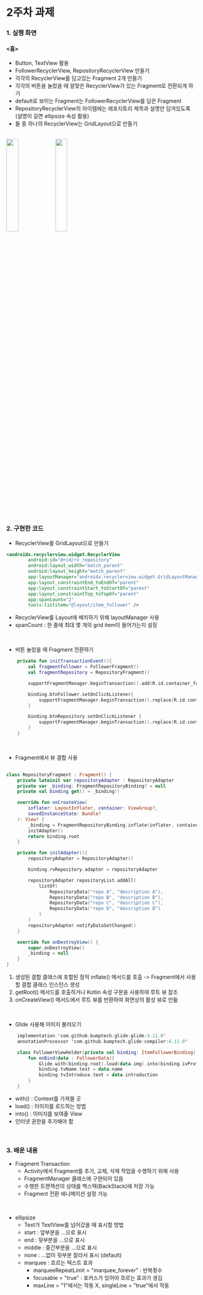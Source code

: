 # 2주차 과제 

### 1. 실행 화면
#### <홈>
* Button, TextView 활용 <br>
* FollowerRecyclerView, RepositoryRecyclerView 만들기 <br>
* 각각의 RecyclerView를 담고있는 Fragment 2개 만들기 <br>
* 각각의 버튼을 눌렀을 때 알맞은 RecyclerView가 있는 Fragment로 전환되게 하기 <br>
* default로 보이는 Fragment는 FollowerRecyclerView를 담은 Fragment <br>
* RepositoryRecyclerView의 아이템에는 레포지토리 제목과 설명만 담겨있도록 (설명이 길면 ellipsize 속성 활용) <br>
* 둘 중 하나의 RecyclerView는 GridLayout으로 만들기 <br>

<br>
<div>
<img src="https://user-images.githubusercontent.com/61824695/138404989-ab0af560-e00d-42a3-be97-6c2ac27a56d5.png" width="25%">
<img src="https://user-images.githubusercontent.com/61824695/138405058-ada976c5-09e6-4bb7-940c-12704974e195.png" width="25%">
</div>
<br>  

### 2. 구현한 코드
* RecyclerView를 GridLayout으로 만들기
```xml
<androidx.recyclerview.widget.RecyclerView
        android:id="@+id/rv_repository"
        android:layout_width="match_parent"
        android:layout_height="match_parent"
        app:layoutManager="androidx.recyclerview.widget.GridLayoutManager"
        app:layout_constraintEnd_toEndOf="parent"
        app:layout_constraintStart_toStartOf="parent"
        app:layout_constraintTop_toTopOf="parent"
        app:spanCount="2"
        tools:listitem="@layout/item_follower" />
```
* RecyclerView를 Layout에 배치하기 위해 layoutManager 사용
* spanCount : 한 줄에 최대 몇 개의 grid item이 들어가는지 설정
<br>

* 버튼 눌렀을 때 Fragment 전환하기
```kotlin
    private fun initTransactionEvent(){
        val fragmentFollower = FollowerFragment()
        val fragmentRepository = RepositoryFragment()

        supportFragmentManager.beginTransaction().add(R.id.container_follower_repo, fragmentFollower).commit()

        binding.btnFollower.setOnClickListener{
            supportFragmentManager.beginTransaction().replace(R.id.container_follower_repo, fragmentFollower).commit()
        }

        binding.btnRepository.setOnClickListener {
            supportFragmentManager.beginTransaction().replace(R.id.container_follower_repo, fragmentRepository).commit()
        }
    }

```
<br>

* Fragment에서 뷰 결합 사용
```kotlin
    
class RepositoryFragment : Fragment() {
    private lateinit var repositoryAdapter : RepositoryAdapter
    private var _binding: FragmentRepositoryBinding? = null
    private val binding get() = _binding!!

    override fun onCreateView(
        inflater: LayoutInflater, container: ViewGroup?,
        savedInstanceState: Bundle?
    ): View? {
        _binding = FragmentRepositoryBinding.inflate(inflater, container, false)
        initAdapter()
        return binding.root
    }

    private fun initAdapter(){
        repositoryAdapter = RepositoryAdapter()

        binding.rvRepository.adapter = repositoryAdapter

        repositoryAdapter.repositoryList.addAll(
            listOf(
                RepositoryData("repo A", "description A"),
                RepositoryData("repo B", "description B"),
                RepositoryData("repo C", "description C"),
                RepositoryData("repo D", "description D")
            )
        )
        repositoryAdapter.notifyDataSetChanged()
    }

    override fun onDestroyView() {
        super.onDestroyView()
        _binding = null
    }
}
```
1. 생성된 결합 클래스에 포함된 정적 inflate() 메서드를 호출 -> Fragment에서 사용할 결합 클래스 인스턴스 생성
2. getRoot() 메서드를 호출하거나 Kotlin 속성 구문을 사용하여 루트 뷰 참조
3. onCreateView() 메서드에서 루트 뷰를 반환하여 화면상의 활성 뷰로 만듦
<br>

* Glide 사용해 이미지 불러오기
```kotlin
    implementation 'com.github.bumptech.glide:glide:4.11.0'
    annotationProcessor 'com.github.bumptech.glide:compiler:4.11.0'
```
```kotlin
    class FollowerViewHolder(private val binding: ItemFollowerBinding) : RecyclerView.ViewHolder(binding.root){
        fun onBind(data : FollowerData){
            Glide.with(binding.root).load(data.img).into(binding.ivProfile)
            binding.tvName.text = data.name
            binding.tvIntroduce.text = data.introduction
        }
    }
```
* with() : Context를 가져올 곳
* load() : 이미지를 로드하는 방법
* into() : 이미지를 보여줄 View
* 인터넷 권한을 추가해야 함
<br>

### 3. 배운 내용
* Fragment Transaction
  * Activity에서 Fragment를 추가, 교체, 삭제 작업을 수행하기 위해 사용
  * FragmentManager 클래스에 구현되어 있음
  * 수행한 트랜잭션의 상태를 백스택(BackStack)에 저장 가능
  * Fragment 전환 애니메이션 설정 가능
<br>

* ellipsize
  * Text가 TextView를 넘어갔을 때 표시할 방법
  * start : 앞부분을 ...으로 표시
  * end : 뒷부분을 ...으로 표시
  * middle : 중간부분을 ...으로 표시
  * none : ...없이 뒷부분 잘라서 표시 (default)
  * marquee : 흐르는 텍스트 효과
    * marqueeRepeatLimit = "marquee_forever" : 반복횟수 
    * focusable = "true" : 포커스가 있어야 흐르는 효과가 생김
    * maxLine = "1"에서는 작동 X, singleLine = "true"에서 작동  

